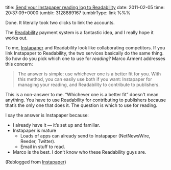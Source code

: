 title: [Send your Instapaper reading log to Readability](http://blog.instapaper.com/post/3127304418)
date: 2011-02-05
time: 20:37:09+0000
tumblr: 3128889167
tumblrType: link
%%%

Done. It literally took two clicks to link the accounts. 

The [Readability][R] payment system is a fantastic idea, and I really hope it works out. 

[R]: https://www.readability.com/

To me, [Instapaper][I] and Readability look like collaborating competitors. If you link Instapaper to Readability, the two services basically do the same thing. So how do you pick which one to use for *reading*? Marco Arment addresses this concern:

[I]: http://www.instapaper.com/

> The answer is simple: use whichever one is a better fit for you. With this method, you can easily use both if you want: Instapaper for managing your reading, and Readability to contribute to publishers.

This is a non-answer to me. “Whichever one is a better fit” doesn't mean anything. You have to use Readability for contributing to publishers because that’s the only one that does it. The question is which to use for reading. 

I say the answer is Instapaper because:

- I already have it — it’s set up and familiar. 
- Instapaper is mature
    - Loads of apps can already send to Instapaper (NetNewsWire, Reeder, Twitter).
    - Email in stuff to read.
- Marco is the best. I don’t know who these Readability guys are. 

(Reblogged from [Instapaper](https://blog.instapaper.com/post/3127304418))
